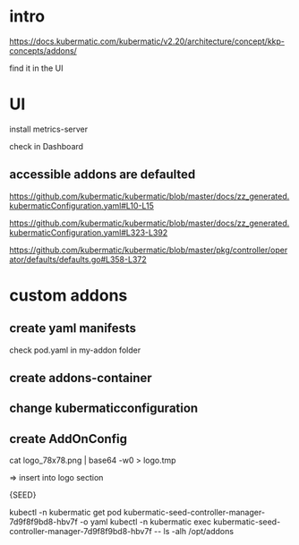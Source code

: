 
# intro

https://docs.kubermatic.com/kubermatic/v2.20/architecture/concept/kkp-concepts/addons/

find it in the UI

# UI

install metrics-server

check in Dashboard

## accessible addons are defaulted
https://github.com/kubermatic/kubermatic/blob/master/docs/zz_generated.kubermaticConfiguration.yaml#L10-L15

https://github.com/kubermatic/kubermatic/blob/master/docs/zz_generated.kubermaticConfiguration.yaml#L323-L392

https://github.com/kubermatic/kubermatic/blob/master/pkg/controller/operator/defaults/defaults.go#L358-L372

# custom addons

## create yaml manifests

check pod.yaml in my-addon folder

## create addons-container
<!--  -->

## change kubermaticconfiguration
<!--  -->

## create AddOnConfig

cat logo_78x78.png | base64 -w0 > logo.tmp

=> insert into logo section







<!-- TODO ensure that the one and only kubermaticconfiguration is used everywhere -->

<!-- kubectl -n kubermatic get kubermaticconfiguration kubermatic  -o yaml => is in master -->



{SEED}

kubectl -n kubermatic get pod kubermatic-seed-controller-manager-7d9f8f9bd8-hbv7f  -o yaml
kubectl -n kubermatic exec kubermatic-seed-controller-manager-7d9f8f9bd8-hbv7f  -- ls -alh /opt/addons




